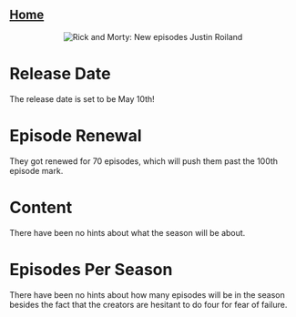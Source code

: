 ## [Home](index.md)
<p align="center">
<img src="https://cdn.images.express.co.uk/img/dynamic/20/590x/secondary/Rick-and-Morty-season-4-new-episodes-Justin-Roiland-Dan-Harmon-Netflix-Adult-Swim-1338837.jpg" class="swap swapped-image" alt="Rick and Morty: New episodes Justin Roiland" title="Rick and Morty: New episodes Justin Roiland" data-w="590" data-h="628" data-src1="https://cdn.images.express.co.uk/img/dynamic/20/590x/secondary/Rick-and-Morty-season-4-new-episodes-Justin-Roiland-Dan-Harmon-Netflix-Adult-Swim-1338837.jpg" data-media1="" data-imgcount="1">

</p>

# Release Date

The release date is set to be May 10th!

# Episode Renewal

They got renewed for 70 episodes, which will push them past the 100th episode mark.

# Content

There have been no hints about what the season will be about.

# Episodes Per Season

There have been no hints about how many episodes will be in the season besides the fact that the creators are hesitant to do four for fear of failure.

